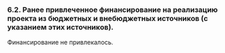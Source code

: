 ### 6.2. Ранее привлеченное финансирование на реализацию проекта из бюджетных и внебюджетных источников (с указанием этих источников). 



Финансирование не привлекалось. 